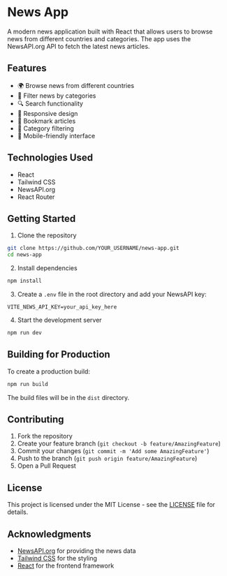 # News App

A modern news application built with React that allows users to browse news from different countries and categories. The app uses the NewsAPI.org API to fetch the latest news articles.

## Features

- 🌍 Browse news from different countries
- 📰 Filter news by categories
- 🔍 Search functionality
- 📱 Responsive design
- 🔖 Bookmark articles
- 🎯 Category filtering
- 📱 Mobile-friendly interface

## Technologies Used

- React
- Tailwind CSS
- NewsAPI.org
- React Router

## Getting Started

1. Clone the repository
```bash
git clone https://github.com/YOUR_USERNAME/news-app.git
cd news-app
```

2. Install dependencies
```bash
npm install
```

3. Create a `.env` file in the root directory and add your NewsAPI key:
```env
VITE_NEWS_API_KEY=your_api_key_here
```

4. Start the development server
```bash
npm run dev
```

## Building for Production

To create a production build:

```bash
npm run build
```

The build files will be in the `dist` directory.

## Contributing

1. Fork the repository
2. Create your feature branch (`git checkout -b feature/AmazingFeature`)
3. Commit your changes (`git commit -m 'Add some AmazingFeature'`)
4. Push to the branch (`git push origin feature/AmazingFeature`)
5. Open a Pull Request

## License

This project is licensed under the MIT License - see the [LICENSE](LICENSE) file for details.

## Acknowledgments

- [NewsAPI.org](https://newsapi.org/) for providing the news data
- [Tailwind CSS](https://tailwindcss.com/) for the styling
- [React](https://reactjs.org/) for the frontend framework
